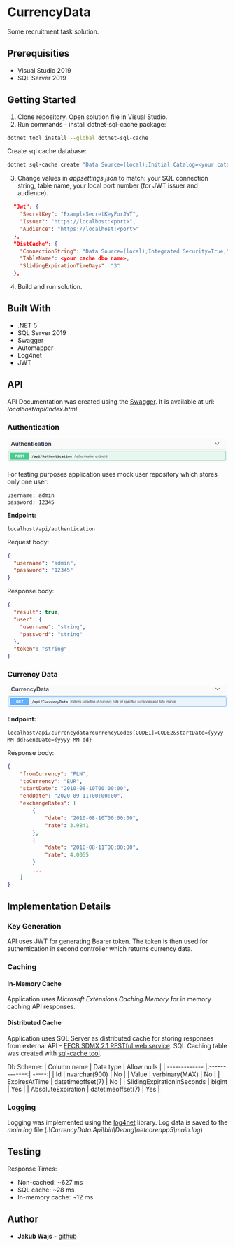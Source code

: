 # CurrencyData

Some recruitment task solution.

## Prerequisities

* Visual Studio 2019
* SQL Server 2019

## Getting Started

1. Clone repository. Open solution file in Visual Studio.
2. Run commands - install dotnet-sql-cache package:
```bash
dotnet tool install --global dotnet-sql-cache
```
Create sql cache database:
```bash
dotnet sql-cache create "Data Source=(local);Initial Catalog=<your catalog name>;Integrated Security=True;" dbo <your cache dbo name>
```
3. Change values in _appsettings.json_ to match: your SQL connection string, table name, your local port number (for JWT issuer and audience).
```json
  "Jwt": {
    "SecretKey": "ExampleSecretKeyForJWT",
    "Issuer": "https://localhost:<port>",
    "Audience": "https://localhost:<port>"
  },
  "DistCache": {
    "ConnectionString": "Data Source=(local);Integrated Security=True;",
    "TableName": <your cache dbo name>,
    "SlidingExpirationTimeDays": "3"
  },
```
4. Build and run solution.

## Built With

* .NET 5
* SQL Server 2019
* Swagger
* Automapper
* Log4net
* JWT

## API

API Documentation was created using the [Swagger](https://aspnetcore.readthedocs.io/en/stable/tutorials/web-api-help-pages-using-swagger.html). It is available at url: _localhost/api/index.html_

### Authentication

![Authentication Endpoint](./img/api-authentication.PNG)

For testing purposes application uses mock user repository which stores only one user:

```
username: admin
password: 12345
```

**Endpoint:**
```
localhost/api/authentication
```

Request body:

```json
{
  "username": "admin",
  "password": "12345"
}
```

Response body:
```json
{
  "result": true,
  "user": {
    "username": "string",
    "password": "string"
  },
  "token": "string"
}
```

### Currency Data

![Currency Data Endpoint](./img/api-currencydata.PNG)

**Endpoint:**
```
localhost/api/currencydata?currencyCodes[CODE1]=CODE2&startDate={yyyy-MM-dd}&endDate={yyyy-MM-dd}
```

Response body:
```json
{
    "fromCurrency": "PLN",
    "toCurrency": "EUR",
    "startDate": "2010-08-10T00:00:00",
    "endDate": "2020-09-11T00:00:00",
    "exchangeRates": [
        {
            "date": "2010-08-10T00:00:00",
            "rate": 3.9841
        },
        {
            "date": "2010-08-11T00:00:00",
            "rate": 4.0055
        }
        ...
    ]
}
```

## Implementation Details

### Key Generation

API uses JWT for generating Bearer token. The token is then used for authentication in second controller which returns currency data.

### Caching

#### In-Memory Cache

Application uses _Microsoft.Extensions.Caching.Memory_ for in memory caching API responses.

#### Distributed Cache

Application uses SQL Server as distributed cache for storing responses from external API - [EECB SDMX 2.1 RESTful web service](https://sdw-wsrest.ecb.europa.eu/help/).
SQL Caching table was created with [sql-cache tool](https://www.nuget.org/packages/dotnet-sql-cache).

Db Scheme:
| Column name        | Data type           | Allow nulls  |
| ------------- |:-------------:| -----:|
| Id      | nvarchar(900) | No |
| Value      | verbinary(MAX)      |   No |
| ExpiresAtTime | datetimeoffset(7)      |    No |
| SlidingExpirationInSeconds | bigint      |    Yes |
| AbsoluteExpiration | datetimeoffset(7)      |    Yes |

### Logging

Logging  was implemented using the [log4net](https://logging.apache.org/log4net/) library. Log data is saved to the _main.log_ file (_.\CurrencyData.Api\bin\Debug\netcoreapp5\main.log_)

## Testing

Response Times:
* Non-cached: ~627 ms
* SQL cache: ~28 ms
* In-memory cache: ~12 ms

## Author

* **Jakub Wajs** - [github](https://github.com/kubawajs)
